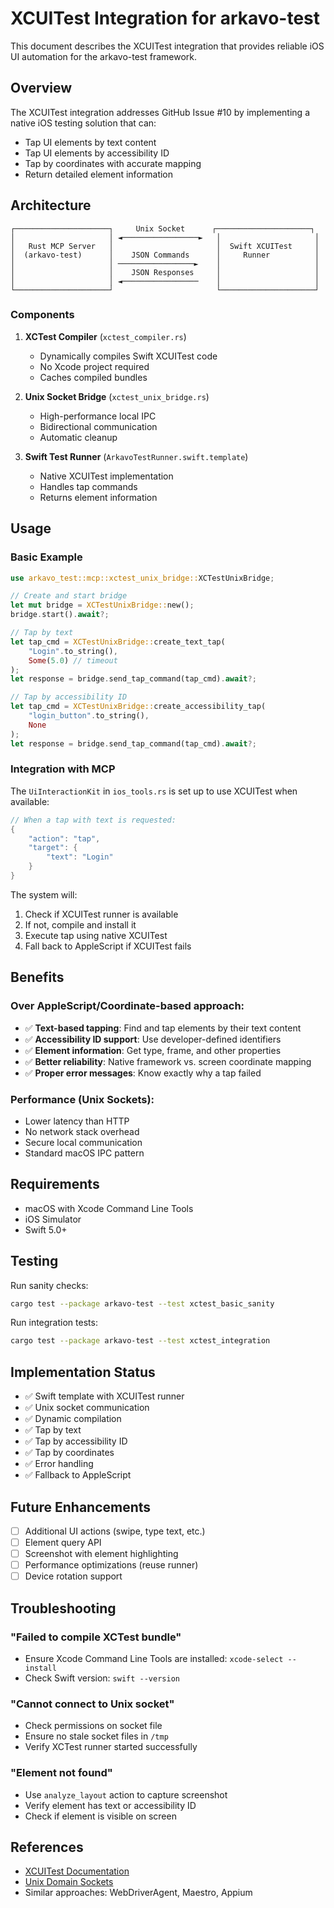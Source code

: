 # XCUITest Integration for arkavo-test

This document describes the XCUITest integration that provides reliable iOS UI automation for the arkavo-test framework.

## Overview

The XCUITest integration addresses GitHub Issue #10 by implementing a native iOS testing solution that can:
- Tap UI elements by text content
- Tap UI elements by accessibility ID
- Tap by coordinates with accurate mapping
- Return detailed element information

## Architecture

```
┌─────────────────────┐     Unix Socket      ┌─────────────────────┐
│                     │ ◄─────────────────►   │                     │
│   Rust MCP Server   │                       │  Swift XCUITest     │
│  (arkavo-test)      │    JSON Commands      │     Runner          │
│                     │ ─────────────────►    │                     │
│                     │    JSON Responses     │                     │
│                     │ ◄─────────────────    │                     │
└─────────────────────┘                       └─────────────────────┘
```

### Components

1. **XCTest Compiler** (`xctest_compiler.rs`)
   - Dynamically compiles Swift XCUITest code
   - No Xcode project required
   - Caches compiled bundles

2. **Unix Socket Bridge** (`xctest_unix_bridge.rs`)
   - High-performance local IPC
   - Bidirectional communication
   - Automatic cleanup

3. **Swift Test Runner** (`ArkavoTestRunner.swift.template`)
   - Native XCUITest implementation
   - Handles tap commands
   - Returns element information

## Usage

### Basic Example

```rust
use arkavo_test::mcp::xctest_unix_bridge::XCTestUnixBridge;

// Create and start bridge
let mut bridge = XCTestUnixBridge::new();
bridge.start().await?;

// Tap by text
let tap_cmd = XCTestUnixBridge::create_text_tap(
    "Login".to_string(),
    Some(5.0) // timeout
);
let response = bridge.send_tap_command(tap_cmd).await?;

// Tap by accessibility ID
let tap_cmd = XCTestUnixBridge::create_accessibility_tap(
    "login_button".to_string(),
    None
);
let response = bridge.send_tap_command(tap_cmd).await?;
```

### Integration with MCP

The `UiInteractionKit` in `ios_tools.rs` is set up to use XCUITest when available:

```rust
// When a tap with text is requested:
{
    "action": "tap",
    "target": {
        "text": "Login"
    }
}
```

The system will:
1. Check if XCUITest runner is available
2. If not, compile and install it
3. Execute tap using native XCUITest
4. Fall back to AppleScript if XCUITest fails

## Benefits

### Over AppleScript/Coordinate-based approach:
- ✅ **Text-based tapping**: Find and tap elements by their text content
- ✅ **Accessibility ID support**: Use developer-defined identifiers
- ✅ **Element information**: Get type, frame, and other properties
- ✅ **Better reliability**: Native framework vs. screen coordinate mapping
- ✅ **Proper error messages**: Know exactly why a tap failed

### Performance (Unix Sockets):
- Lower latency than HTTP
- No network stack overhead
- Secure local communication
- Standard macOS IPC pattern

## Requirements

- macOS with Xcode Command Line Tools
- iOS Simulator
- Swift 5.0+

## Testing

Run sanity checks:
```bash
cargo test --package arkavo-test --test xctest_basic_sanity
```

Run integration tests:
```bash
cargo test --package arkavo-test --test xctest_integration
```

## Implementation Status

- ✅ Swift template with XCUITest runner
- ✅ Unix socket communication
- ✅ Dynamic compilation
- ✅ Tap by text
- ✅ Tap by accessibility ID
- ✅ Tap by coordinates
- ✅ Error handling
- ✅ Fallback to AppleScript

## Future Enhancements

- [ ] Additional UI actions (swipe, type text, etc.)
- [ ] Element query API
- [ ] Screenshot with element highlighting
- [ ] Performance optimizations (reuse runner)
- [ ] Device rotation support

## Troubleshooting

### "Failed to compile XCTest bundle"
- Ensure Xcode Command Line Tools are installed: `xcode-select --install`
- Check Swift version: `swift --version`

### "Cannot connect to Unix socket"
- Check permissions on socket file
- Ensure no stale socket files in `/tmp`
- Verify XCTest runner started successfully

### "Element not found"
- Use `analyze_layout` action to capture screenshot
- Verify element has text or accessibility ID
- Check if element is visible on screen

## References

- [XCUITest Documentation](https://developer.apple.com/documentation/xctest/xcuiapplication)
- [Unix Domain Sockets](https://man7.org/linux/man-pages/man7/unix.7.html)
- Similar approaches: WebDriverAgent, Maestro, Appium